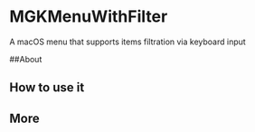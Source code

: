 # MGKMenuWithFilter
A macOS menu that supports items filtration via keyboard input

##About

## How to use it

## More


